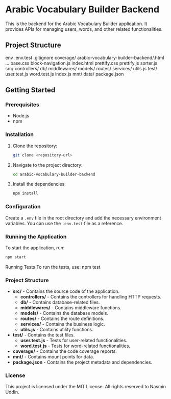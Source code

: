 # Arabic Vocabulary Builder Backend

This is the backend for the Arabic Vocabulary Builder application. It provides APIs for managing users, words, and other related functionalities.

## Project Structure
env .env.test .gitignore coverage/ arabic-vocabulary-builder-backend/.html ... base.css block-navigation.js index.html prettify.css prettify.js sorter.js src/ controllers/ db/ middlewares/ models/ routes/ services/ utils.js test/ user.test.js word.test.js index.js mnt/ data/ package.json 


## Getting Started

### Prerequisites

- Node.js
- npm

### Installation

1. Clone the repository:
    ```sh
    git clone <repository-url>
    ```
2. Navigate to the project directory:
    ```sh
    cd arabic-vocabulary-builder-backend
    ```
3. Install the dependencies:
    ```sh
    npm install
    ```

### Configuration

Create a `.env` file in the root directory and add the necessary environment variables. You can use the `.env.test` file as a reference.

### Running the Application

To start the application, run:
```sh
npm start
```
Running Tests
To run the tests, use:
npm test
### Project Structure

- **src/** - Contains the source code of the application.
    - **controllers/** - Contains the controllers for handling HTTP requests.
    - **db/** - Contains database-related files.
    - **middlewares/** - Contains middleware functions.
    - **models/** - Contains the database models.
    - **routes/** - Contains the route definitions.
    - **services/** - Contains the business logic.
    - **utils.js** - Contains utility functions.
- **test/** - Contains the test files.
    - **user.test.js** - Tests for user-related functionalities.
    - **word.test.js** - Tests for word-related functionalities.
- **coverage/** - Contains the code coverage reports.
- **mnt/** - Contains mount points for data.
- **package.json** - Contains the project metadata and dependencies.

### License

This project is licensed under the MIT License. All rights reserved to Nasmin Uddin.
